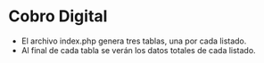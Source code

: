 # Cobro Digital
- El archivo index.php genera tres tablas, una por cada listado.
- Al final de cada tabla se verán los datos totales de cada listado.
